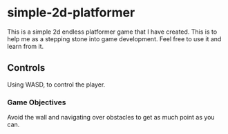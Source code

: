 # simple-2d-platformer
This is a simple 2d endless platformer game that I have created. This is to help me as a stepping stone into game development. Feel free to use it and learn from it.
## Controls
Using WASD, to control the player.
### Game Objectives
Avoid the wall and navigating over obstacles to get as much point as you can.
